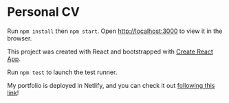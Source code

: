 # Personal CV

Run `npm install` then `npm start`. Open [http://localhost:3000](http://localhost:3000) to view it in the browser.

This project was created with React and bootstrapped with [Create React App](https://github.com/facebook/create-react-app).

Run `npm test` to launch the test runner.

My portfolio is deployed in Netlify, and you can check it out [following this link](https://judith-cv.netlify.app/)!


